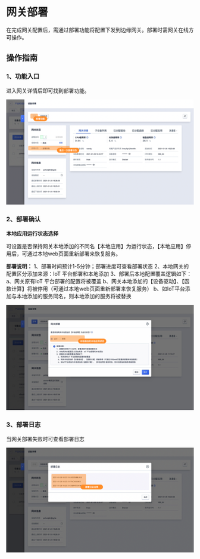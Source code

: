 # 网关部署

在完成网关配置后，需通过部署功能将配置下发到边缘网关。部署时需网关在线方可操作。



## 操作指南

### 1、功能入口

进入网关详情后即可找到部署功能。

![图片](../../images/网关部署-1.png)

### 2、部署确认

**本地应用运行状态选择**

可设置是否保持网关本地添加的不同名【本地应用】为运行状态，【本地应用】停用后，可通过本地web页面重新部署来恢复服务。

**部署说明：**
1、部署时间预计1-5分钟；部署进度可查看部署状态
2、本地网关的配置区分添加来源：IoT 平台部署和本地添加
3、部署后本地配置覆盖逻辑如下：
     a、网关原有IoT 平台部署的配置将被覆盖
     b、网关本地添加的【设备驱动】、【函数计算】将被停用（可通过本地web页面重新部署来恢复服务）
     b、如IoT平台添加与本地添加的服务同名，则本地添加的服务将被替换

![图片](../../images/网关部署-2.png)

### 3、部署日志

当网关部署失败时可查看部署日志

![图片](../../images/网关部署-3.png)